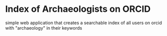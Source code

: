 # Index of Archaeologists on ORCID
simple web application that creates a searchable index of all users on orcid with "archaeology" in their keywords
